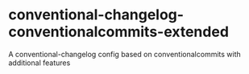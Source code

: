 # conventional-changelog-conventionalcommits-extended
A conventional-changelog config based on conventionalcommits with additional features

